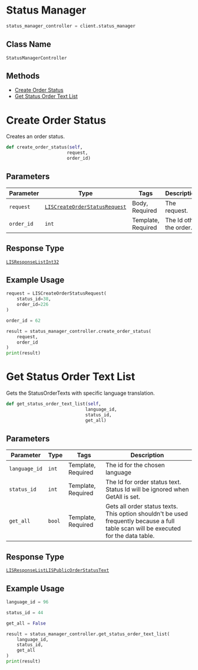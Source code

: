 # Status Manager

```python
status_manager_controller = client.status_manager
```

## Class Name

`StatusManagerController`

## Methods

* [Create Order Status](../../doc/controllers/status-manager.md#create-order-status)
* [Get Status Order Text List](../../doc/controllers/status-manager.md#get-status-order-text-list)


# Create Order Status

Creates an order status.

```python
def create_order_status(self,
                       request,
                       order_id)
```

## Parameters

| Parameter | Type | Tags | Description |
|  --- | --- | --- | --- |
| `request` | [`LISCreateOrderStatusRequest`](../../doc/models/lis-create-order-status-request.md) | Body, Required | The request. |
| `order_id` | `int` | Template, Required | The Id oth the order. |

## Response Type

[`LISResponseListInt32`](../../doc/models/lis-response-list-int-32.md)

## Example Usage

```python
request = LISCreateOrderStatusRequest(
    status_id=38,
    order_id=226
)

order_id = 62

result = status_manager_controller.create_order_status(
    request,
    order_id
)
print(result)
```


# Get Status Order Text List

Gets the StatusOrderTexts with specific language translation.

```python
def get_status_order_text_list(self,
                              language_id,
                              status_id,
                              get_all)
```

## Parameters

| Parameter | Type | Tags | Description |
|  --- | --- | --- | --- |
| `language_id` | `int` | Template, Required | The id for the chosen language |
| `status_id` | `int` | Template, Required | The Id for order status text. Status Id will be ignored when GetAll is set. |
| `get_all` | `bool` | Template, Required | Gets all order status texts. This option shouldn't be used frequently because a full table scan will be executed for the data table. |

## Response Type

[`LISResponseListLISPublicOrderStatusText`](../../doc/models/lis-response-list-lis-public-order-status-text.md)

## Example Usage

```python
language_id = 96

status_id = 44

get_all = False

result = status_manager_controller.get_status_order_text_list(
    language_id,
    status_id,
    get_all
)
print(result)
```

